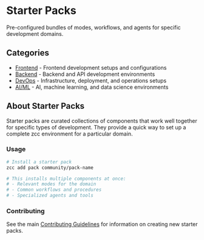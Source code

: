 # Starter Packs

Pre-configured bundles of modes, workflows, and agents for specific development domains.

## Categories

- [Frontend](frontend/) - Frontend development setups and configurations
- [Backend](backend/) - Backend and API development environments
- [DevOps](devops/) - Infrastructure, deployment, and operations setups
- [AI/ML](ai-ml/) - AI, machine learning, and data science environments

## About Starter Packs

Starter packs are curated collections of components that work well together for specific types of development. They provide a quick way to set up a complete zcc environment for a particular domain.

### Usage

```bash
# Install a starter pack
zcc add pack community/pack-name

# This installs multiple components at once:
# - Relevant modes for the domain
# - Common workflows and procedures  
# - Specialized agents and tools
```

### Contributing

See the main [Contributing Guidelines](../CONTRIBUTING.md) for information on creating new starter packs.